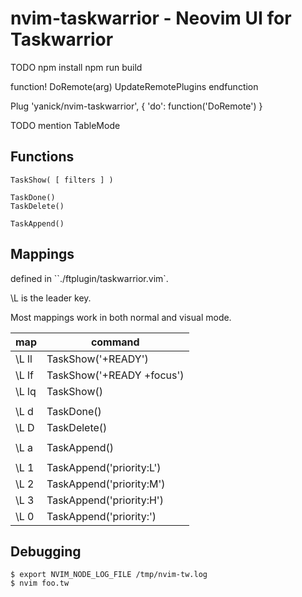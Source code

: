 # nvim-taskwarrior - Neovim UI for Taskwarrior

TODO 
    npm install
    npm run build

function! DoRemote(arg)
    UpdateRemotePlugins
endfunction

Plug 'yanick/nvim-taskwarrior', { 'do': function('DoRemote') }

TODO mention TableMode

## Functions 

    TaskShow( [ filters ] )

    TaskDone()
    TaskDelete()

    TaskAppend()

## Mappings

defined in ``./ftplugin/taskwarrior.vim`.

\L is the leader key.

Most mappings work in both normal and visual mode.

| map | command |
| --- | --- |
| \L ll | TaskShow('+READY')|
| \L lf | TaskShow('+READY +focus')|
| \L lq | TaskShow()|
| ||
| \L d | TaskDone()|
| \L D | TaskDelete()|
| ||
| \L a | TaskAppend()|
| ||
| \L 1 | TaskAppend('priority:L')|
| \L 2 | TaskAppend('priority:M')|
| \L 3 | TaskAppend('priority:H')|
| \L 0 | TaskAppend('priority:')|

## Debugging

    $ export NVIM_NODE_LOG_FILE /tmp/nvim-tw.log
    $ nvim foo.tw
